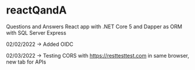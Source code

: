 # reactQandA

Questions and Answers React app with .NET Core 5 and Dapper as ORM with SQL Server Express

02/02/2022 -> Added OIDC 

02/03/2022 -> Testing CORS with https://resttesttest.com in same browser, new tab for APIs

